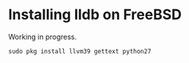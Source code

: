 Installing lldb on FreeBSD
==========================

Working in progress.

    sudo pkg install llvm39 gettext python27
